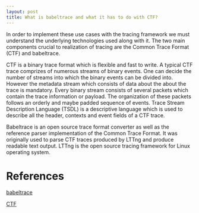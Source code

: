 ```yaml
---
layout: post
title: What is babeltrace and what it has to do with CTF?
---
```


In order to implement these use cases with the tracing framework we must 
understand the underlying technologies used along with it. The two main components 
crucial to realization of tracing are the Common Trace Format (CTF) and babeltrace.

CTF is a binary trace format which is flexible and fast to write. A typical CTF 
trace comprizes of numerous streams of binary events. One can decide the number of 
streams into which the binary events can be divided into. However the metadata 
stream which consists of data about the about the trace is mandatory. Every binary 
stream consists of several packets which contain the trace information or payload. 
The organization of these packets follows an orderly and maybe padded sequence of 
events. Trace Stream Description Language (TSDL) is a descriptive language which 
is used to describe all the header, contexts and event fields of a CTF trace.

Babeltrace is an open source trace format converter as well as the reference 
parser implementation of the Common Trace Format. It was originally used to parse 
CTF traces produced by LTTng and produce readable text output. LTTng is the open 
source tracing framework for Linux operating system.

# References

[babeltrace](http://diamon.org/babeltrace/)

[CTF](http://diamon.org/ctf/#ctf-in-a-nutshell)